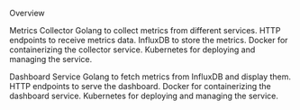 Overview

Metrics Collector
    Golang to collect metrics from different services.
    HTTP endpoints to receive metrics data.
    InfluxDB to store the metrics.
    Docker for containerizing the collector service.
    Kubernetes for deploying and managing the service.


Dashboard Service
    Golang to fetch metrics from InfluxDB and display them.
    HTTP endpoints to serve the dashboard.
    Docker for containerizing the dashboard service.
    Kubernetes for deploying and managing the service.